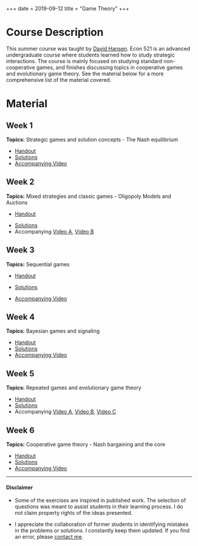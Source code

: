 +++
date = 2019-09-12
title = "Game Theory"
+++

# Course Description

This summer course was taught by [David Hansen](https://econ.wisc.edu/staff/hansen-david/). Econ 521 is an advanced undergraduate course where students learned how to study strategic interactions. The course is mainly focused on studying standard non-cooperative games, and finishes discussing topics in cooperative games and evolutionary game theory. See the material below for a more comprehensive list  of the material covered.


# Material

## Week 1
**Topics:** Strategic games and solution concepts - The Nash equilibrium

 * [Handout](https://www.dropbox.com/s/mz8cgm9y8zicdn3/Discussion_1.pdf?raw=1)
 * [Solutions](https://www.dropbox.com/s/x0t90dqaaqino3h/Discussion_1_Sol.pdf?raw=1)
 * [Accompanying Video](https://mediaspace.wisc.edu/media/Discussion_1_Summer_2019_Econ521/1_0a606r9t)

## Week 2
**Topics:** Mixed strategies and classic games - Oligopoly Models and Auctions

- [Handout](https://www.dropbox.com/s/6gdox0cfweceys5/Discussion_2.pdf?raw=1)
* [Solutions](https://www.dropbox.com/s/gdqf22kndoe0nyg/Discussion_2_Sol.pdf?raw=1)
* Accompanying [Video A](https://mediaspace.wisc.edu/media/Discussion_2a_Summer_2019_Econ521/0_e9q1x1ep), [Video B](https://mediaspace.wisc.edu/media/Discussion_2b_Summer_2019_Econ521/0_jlujlarn)

## Week 3
**Topics:** Sequential games

+ [Handout](https://www.dropbox.com/s/7v7fkn4oecwb6of/Discussion_3.pdf?raw=1)
- [Solutions](https://www.dropbox.com/s/jnygw8dblq6bji2/Discussion_3_Sol.pdf?raw=1)
* [Accompanying Video](https://mediaspace.wisc.edu/media/Discussion_3_Summer_2019_Econ521/1_djw5fatq)

## Week 4
**Topics:** Bayesian games and signaling

* [Handout](https://www.dropbox.com/s/ccueyw3sdcjyh1n/Discussion_4.pdf?raw=1)
* [Solutions](https://www.dropbox.com/s/4hmdt0b3k3sqtat/Discussion_4_Sol.pdf?raw=1)
* [Accompanying Video](https://mediaspace.wisc.edu/media/Discussion_4_Summer_2019_ECON521/0_sp2lo5bh)

## Week 5
**Topics:** Repeated games and evolutionary game theory

* [Handout](https://www.dropbox.com/s/8vbmupmfdnhhwsq/Discussion_5.pdf?raw=1)
* [Solutions](https://www.dropbox.com/s/p2rlikkyf6kx0jq/Discussion_5_Sol.pdf?raw=1)
* Accompanying [Video A](https://mediaspace.wisc.edu/media/Discussion_5a_Summer_2019_ECON521/0_9l39dpfp), [Video B](https://mediaspace.wisc.edu/media/Discussion_5b_Summer_2019_ECON521/0_5hjr1typ), [Video C](https://mediaspace.wisc.edu/media/Discussion_5c_Summer_2019_ECON521/0_43ybhp8p)

## Week 6
**Topics:** Cooperative game theory - Nash bargaining and the core

* [Handout](https://www.dropbox.com/s/y7sc3vx80af0w5t/Discussion_6.pdf?raw=1)
* [Solutions](https://www.dropbox.com/s/bgy2tairdkiz6qz/Discussion_6_Sol.pdf?raw=1)
* [Accompanying Video](https://mediaspace.wisc.edu/media/Discussion_6_Summer_2019_ECON521/0_k52n8py7)

---
#### Disclaimer
* Some of the exercises are inspired in published work. The selection of questions was meant to assist students in their learning process. I do not claim property rights of the ideas presented.

* I appreciate the collaboration of former students in identifying mistakes in the problems or solutions. I constantly keep them updated. If you find an error, please [contact me](mailto:gamartinez@wisc.edu).
